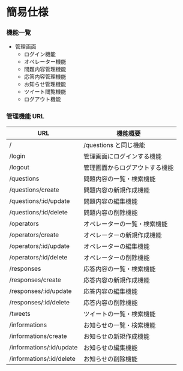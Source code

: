 簡易仕様
========


### 機能一覧

- 管理画面
    - ログイン機能
    - オペレーター機能
    - 問題内容管理機能
    - 応答内容管理機能
    - お知らせ管理機能
    - ツイート閲覧機能
    - ログアウト機能


### 管理機能 URL

| URL                        | 機能概要                            |
|----------------------------|-------------------------------------|
| /                          | /questions と同じ機能               |
| /login                     | 管理画面にログインする機能          |
| /logout                    | 管理画面からログアウトする機能      |
| /questions                 | 問題内容の一覧・検索機能            |
| /questions/create          | 問題内容の新規作成機能              |
| /questions/:id/update      | 問題内容の編集機能                  |
| /questions/:id/delete      | 問題内容の削除機能                  |
| /operators                 | オペレーターの一覧・検索機能        |
| /operators/create          | オペレーターの新規作成機能          |
| /operators/:id/update      | オペレーターの編集機能              |
| /operators/:id/delete      | オペレーターの削除機能              |
| /responses                 | 応答内容の一覧・検索機能            |
| /responses/create          | 応答内容の新規作成機能              |
| /responses/:id/update      | 応答内容の編集機能                  |
| /responses/:id/delete      | 応答内容の削除機能                  |
| /tweets                    | ツイートの一覧・検索機能            |
| /informations              | お知らせの一覧・検索機能            |
| /informations/create       | お知らせの新規作成機能              |
| /informations/:id/update   | お知らせの編集機能                  |
| /informations/:id/delete   | お知らせの削除機能                  |


